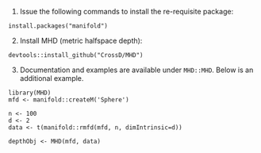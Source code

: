 1. Issue the following commands to install the re-requisite package:

`install.packages("manifold")`

2. Install MHD (metric halfspace depth):

`devtools::install_github("CrossD/MHD")`

3. Documentation and examples are available under `MHD::MHD`. Below is an additional example. 

```
library(MHD)
mfd <- manifold::createM('Sphere')

n <- 100
d <- 2
data <- t(manifold::rmfd(mfd, n, dimIntrinsic=d))

depthObj <- MHD(mfd, data) 
```

